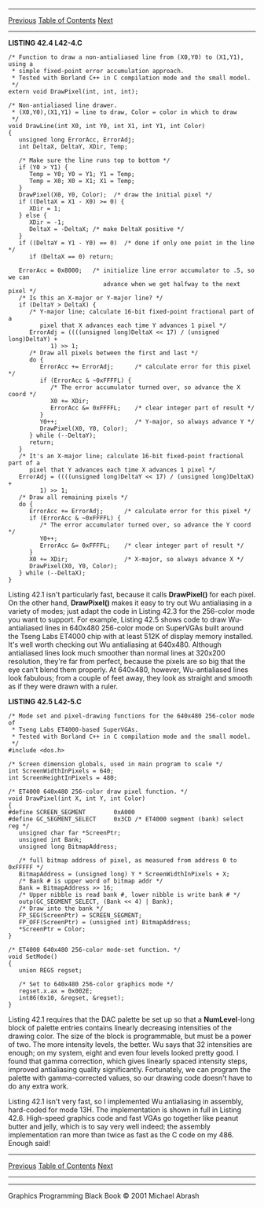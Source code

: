   ------------------------ --------------------------------- --------------------
  [Previous](42-03.html)   [Table of Contents](index.html)   [Next](42-05.html)
  ------------------------ --------------------------------- --------------------

**LISTING 42.4 L42-4.C**

    /* Function to draw a non-antialiased line from (X0,Y0) to (X1,Y1), using a
     * simple fixed-point error accumulation approach.
     * Tested with Borland C++ in C compilation mode and the small model.
     */
    extern void DrawPixel(int, int, int);

    /* Non-antialiased line drawer.
     * (X0,Y0),(X1,Y1) = line to draw, Color = color in which to draw
     */
    void DrawLine(int X0, int Y0, int X1, int Y1, int Color)
    {
       unsigned long ErrorAcc, ErrorAdj;
       int DeltaX, DeltaY, XDir, Temp;

       /* Make sure the line runs top to bottom */
       if (Y0 > Y1) {
          Temp = Y0; Y0 = Y1; Y1 = Temp;
          Temp = X0; X0 = X1; X1 = Temp;
       }
       DrawPixel(X0, Y0, Color);  /* draw the initial pixel */
       if ((DeltaX = X1 - X0) >= 0) {
          XDir = 1;
       } else {
          XDir = -1;
          DeltaX = -DeltaX; /* make DeltaX positive */
       }
       if ((DeltaY = Y1 - Y0) == 0)  /* done if only one point in the line */
          if (DeltaX == 0) return;

       ErrorAcc = 0x8000;   /* initialize line error accumulator to .5, so we can
                               advance when we get halfway to the next pixel */
       /* Is this an X-major or Y-major line? */
       if (DeltaY > DeltaX) {
          /* Y-major line; calculate 16-bit fixed-point fractional part of a
             pixel that X advances each time Y advances 1 pixel */
          ErrorAdj = ((((unsigned long)DeltaX << 17) / (unsigned long)DeltaY) +
                1) >> 1;
          /* Draw all pixels between the first and last */
          do {
             ErrorAcc += ErrorAdj;      /* calculate error for this pixel */
             if (ErrorAcc & ~0xFFFFL) {
                /* The error accumulator turned over, so advance the X coord */
                X0 += XDir;
                ErrorAcc &= 0xFFFFL;    /* clear integer part of result */
             }
             Y0++;                      /* Y-major, so always advance Y */
             DrawPixel(X0, Y0, Color);
          } while (--DeltaY);
          return;
       }
       /* It's an X-major line; calculate 16-bit fixed-point fractional part of a
          pixel that Y advances each time X advances 1 pixel */
       ErrorAdj = ((((unsigned long)DeltaY << 17) / (unsigned long)DeltaX) +
             1) >> 1;
       /* Draw all remaining pixels */
       do {
          ErrorAcc += ErrorAdj;      /* calculate error for this pixel */
          if (ErrorAcc & ~0xFFFFL) {
             /* The error accumulator turned over, so advance the Y coord */
             Y0++;
             ErrorAcc &= 0xFFFFL;    /* clear integer part of result */
          }
          X0 += XDir;                /* X-major, so always advance X */
          DrawPixel(X0, Y0, Color);
       } while (--DeltaX);
    }

Listing 42.1 isn't particularly fast, because it calls **DrawPixel()**
for each pixel. On the other hand, **DrawPixel()** makes it easy to try
out Wu antialiasing in a variety of modes; just adapt the code in
Listing 42.3 for the 256-color mode you want to support. For example,
Listing 42.5 shows code to draw Wu-antialiased lines in 640x480
256-color mode on SuperVGAs built around the Tseng Labs ET4000 chip with
at least 512K of display memory installed. It's well worth checking out
Wu antialiasing at 640x480. Although antialiased lines look much
smoother than normal lines at 320x200 resolution, they're far from
perfect, because the pixels are so big that the eye can't blend them
properly. At 640x480, however, Wu-antialiased lines look fabulous; from
a couple of feet away, they look as straight and smooth as if they were
drawn with a ruler.

**LISTING 42.5 L42-5.C**

    /* Mode set and pixel-drawing functions for the 640x480 256-color mode of
     * Tseng Labs ET4000-based SuperVGAs.
     * Tested with Borland C++ in C compilation mode and the small model.
     */
    #include <dos.h>

    /* Screen dimension globals, used in main program to scale */
    int ScreenWidthInPixels = 640;
    int ScreenHeightInPixels = 480;

    /* ET4000 640x480 256-color draw pixel function. */
    void DrawPixel(int X, int Y, int Color)
    {
    #define SCREEN_SEGMENT        0xA000
    #define GC_SEGMENT_SELECT     0x3CD /* ET4000 segment (bank) select reg */
       unsigned char far *ScreenPtr;
       unsigned int Bank;
       unsigned long BitmapAddress;

       /* full bitmap address of pixel, as measured from address 0 to 0xFFFFF */
       BitmapAddress = (unsigned long) Y * ScreenWidthInPixels + X;
       /* Bank # is upper word of bitmap addr */
       Bank = BitmapAddress >> 16;
       /* Upper nibble is read bank #, lower nibble is write bank # */
       outp(GC_SEGMENT_SELECT, (Bank << 4) | Bank);
       /* Draw into the bank */
       FP_SEG(ScreenPtr) = SCREEN_SEGMENT;
       FP_OFF(ScreenPtr) = (unsigned int) BitmapAddress;
       *ScreenPtr = Color;
    }

    /* ET4000 640x480 256-color mode-set function. */
    void SetMode()
    {
       union REGS regset;

       /* Set to 640x480 256-color graphics mode */
       regset.x.ax = 0x002E;
       int86(0x10, &regset, &regset);
    }

Listing 42.1 requires that the DAC palette be set up so that a
**NumLevel**-long block of palette entries contains linearly decreasing
intensities of the drawing color. The size of the block is programmable,
but must be a power of two. The more intensity levels, the better. Wu
says that 32 intensities are enough; on my system, eight and even four
levels looked pretty good. I found that gamma correction, which gives
linearly spaced intensity steps, improved antialiasing quality
significantly. Fortunately, we can program the palette with
gamma-corrected values, so our drawing code doesn't have to do any extra
work.

Listing 42.1 isn't very fast, so I implemented Wu antialiasing in
assembly, hard-coded for mode 13H. The implementation is shown in full
in Listing 42.6. High-speed graphics code and fast VGAs go together like
peanut butter and jelly, which is to say very well indeed; the assembly
implementation ran more than twice as fast as the C code on my 486.
Enough said!

  ------------------------ --------------------------------- --------------------
  [Previous](42-03.html)   [Table of Contents](index.html)   [Next](42-05.html)
  ------------------------ --------------------------------- --------------------

* * * * *

Graphics Programming Black Book © 2001 Michael Abrash

